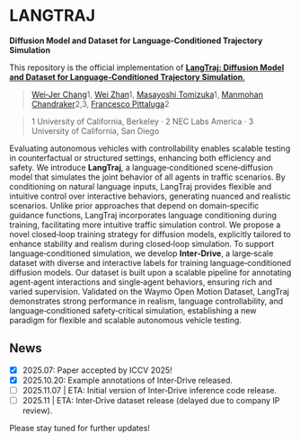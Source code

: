 # **LANGTRAJ**

**Diffusion Model and Dataset for Language‑Conditioned Trajectory Simulation**

This repository is the official implementation of [**LangTraj: Diffusion Model and Dataset for Language‑Conditioned Trajectory Simulation**.](https://langtraj.github.io/)

<!-- > **LangTraj: Diffusion Model and Dataset for Language‑Conditioned Trajectory Simulation** -->

> [Wei‑Jer Chang](https://scholar.google.com/citations?user=tF-OmYgAAAAJ&hl=en)1, [Wei Zhan](https://zhanwei.site/)1, [Masayoshi Tomizuka](https://me.berkeley.edu/people/masayoshi-tomizuka/)1, [Manmohan Chandraker](https://cseweb.ucsd.edu/~mkchan)2,3, [Francesco Pittaluga](https://www.francescopittaluga.com/)2

> 1 University of California, Berkeley · 2 NEC Labs America · 3 University of California, San Diego

Evaluating autonomous vehicles with controllability enables scalable testing in counterfactual or structured settings, enhancing both efficiency and safety. We introduce **LangTraj**, a language‑conditioned scene‑diffusion model that simulates the joint behavior of all agents in traffic scenarios. By conditioning on natural language inputs, LangTraj provides flexible and intuitive control over interactive behaviors, generating nuanced and realistic scenarios. Unlike prior approaches that depend on domain‑specific guidance functions, LangTraj incorporates language conditioning during training, facilitating more intuitive traffic simulation control. We propose a novel closed‑loop training strategy for diffusion models, explicitly tailored to enhance stability and realism during closed‑loop simulation. To support language‑conditioned simulation, we develop **Inter‑Drive**, a large‑scale dataset with diverse and interactive labels for training language‑conditioned diffusion models. Our dataset is built upon a scalable pipeline for annotating agent‑agent interactions and single‑agent behaviors, ensuring rich and varied supervision. Validated on the Waymo Open Motion Dataset, LangTraj demonstrates strong performance in realism, language controllability, and language‑conditioned safety‑critical simulation, establishing a new paradigm for flexible and scalable autonomous vehicle testing.

## **News**

- [x] 2025.07: Paper accepted by ICCV 2025!
- [x] 2025.10.20: Example annotations of Inter‑Drive released.
- [ ] 2025.11.07 | ETA: Initial version of Inter‑Drive inference code release.
- [ ] 2025.11 | ETA: Inter‑Drive dataset release (delayed due to company IP review).

Please stay tuned for further updates!


